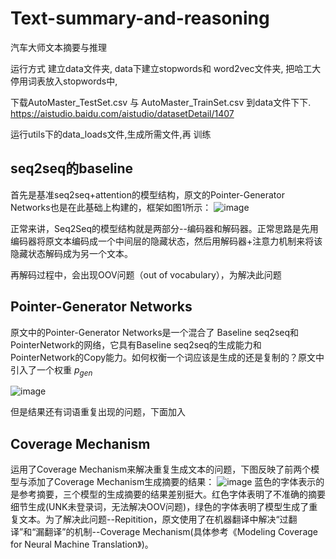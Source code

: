 # Text-summary-and-reasoning
汽车大师文本摘要与推理

运行方式
建立data文件夹, data下建立stopwords和 word2vec文件夹, 把哈工大停用词表放入stopwords中,

下载AutoMaster_TestSet.csv 与 AutoMaster_TrainSet.csv 到data文件下下.
https://aistudio.baidu.com/aistudio/datasetDetail/1407

运行utils下的data_loads文件,生成所需文件,再 训练

## seq2seq的baseline
首先是基准seq2seq+attention的模型结构，原文的Pointer-Generator Networks也是在此基础上构建的，框架如图1所示：
![image](https://user-images.githubusercontent.com/49099366/111097698-fce16180-857c-11eb-89b0-077a21acd059.png)

正常来讲，Seq2Seq的模型结构就是两部分--编码器和解码器。正常思路是先用编码器将原文本编码成一个中间层的隐藏状态，然后用解码器+注意力机制来将该隐藏状态解码成为另一个文本。

再解码过程中，会出现OOV问题（out of vocabulary），为解决此问题

## Pointer-Generator Networks
原文中的Pointer-Generator Networks是一个混合了 Baseline seq2seq和PointerNetwork的网络，它具有Baseline seq2seq的生成能力和PointerNetwork的Copy能力。如何权衡一个词应该是生成的还是复制的？原文中引入了一个权重 $p_{gen}$

![image](https://user-images.githubusercontent.com/49099366/111098245-03bca400-857e-11eb-8ef7-a25c7f660c35.png)

但是结果还有词语重复出现的问题，下面加入
##  Coverage Mechanism
运用了Coverage Mechanism来解决重复生成文本的问题，下图反映了前两个模型与添加了Coverage Mechanism生成摘要的结果：
![image](https://user-images.githubusercontent.com/49099366/111098356-41213180-857e-11eb-9251-21ca2821b97c.png)
蓝色的字体表示的是参考摘要，三个模型的生成摘要的结果差别挺大。红色字体表明了不准确的摘要细节生成(UNK未登录词，无法解决OOV问题)，绿色的字体表明了模型生成了重复文本。为了解决此问题--Repitition，原文使用了在机器翻译中解决“过翻译”和“漏翻译”的机制--Coverage Mechanism(具体参考《Modeling Coverage for Neural Machine Translation》)。
